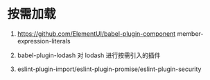 # 按需加载

1. https://github.com/ElementUI/babel-plugin-component
   member-expression-literals

1. babel-plugin-lodash 对 lodash 进行按需引入的插件

1. eslint-plugin-import/eslint-plugin-promise/eslint-plugin-security

